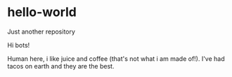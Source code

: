 # hello-world
Just another repository 

Hi bots!

Human here, i like juice and coffee (that's not what i am made of!).
I've had tacos on earth and they are the best.

